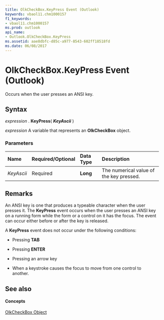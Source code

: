 ```yaml
---
title: OlkCheckBox.KeyPress Event (Outlook)
keywords: vbaol11.chm1000157
f1_keywords:
- vbaol11.chm1000157
ms.prod: outlook
api_name:
- Outlook.OlkCheckBox.KeyPress
ms.assetid: aae8dbfc-d85c-a977-8543-602ff18518fd
ms.date: 06/08/2017
---
```



# OlkCheckBox.KeyPress Event (Outlook)

Occurs when the user presses an ANSI key.


## Syntax

 _expression_ . **KeyPress**( **_KeyAscii_** )

 _expression_ A variable that represents an **OlkCheckBox** object.


### Parameters



|**Name**|**Required/Optional**|**Data Type**|**Description**|
|:-----|:-----|:-----|:-----|
| _KeyAscii_|Required| **Long**|The numerical value of the key pressed.|

## Remarks

An ANSI key is one that produces a typeable character when the user presses it. The  **KeyPress** event occurs when the user presses an ANSI key on a running form while the form or a control on it has the focus. The event can occur either before or after the key is released.

A  **KeyPress** event does not occur under the following conditions:


- Pressing  **TAB**
    
- Pressing  **ENTER**
    
- Pressing an arrow key
    
- When a keystroke causes the focus to move from one control to another.
    



## See also


#### Concepts


[OlkCheckBox Object](Outlook.OlkCheckBox.md)

